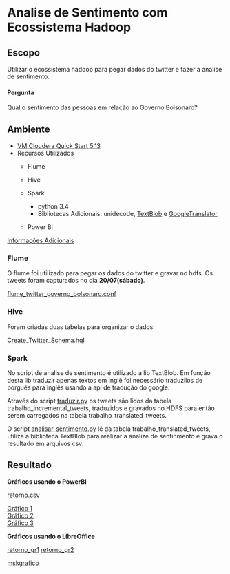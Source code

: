 # Analise de Sentimento com Ecossistema Hadoop

## Escopo

Utilizar o ecossistema hadoop para pegar dados do twitter e fazer a analise de sentimento.

#### Pergunta

Qual o sentimento das pessoas em relação ao Governo Bolsonaro?


## Ambiente

 - [VM Cloudera Quick Start 5.13](https://www.cloudera.com/downloads/quickstart_vms/5-13.html)
 - Recursos Utilizados
    - Flume 
    - Hive
    - Spark
        - python 3.4
        - Bibliotecas Adicionais: unidecode, [TextBlob](https://github.com/sloria/TextBlob/) 
        e [GoogleTranslator](https://github.com/BoseCorp/py-googletrans)
        
    - Power BI
    
[Informações Adicionais](infos_adicionais.md)
    
### Flume

O flume foi utilizado para pegar os dados do twitter e gravar no hdfs. Os tweets foram capturados no dia **20/07(sábado)**.

[flume_twitter_governo_bolsonaro.conf](flume_twitter_governo_bolsonaro.conf)
 
### Hive

Foram criadas duas tabelas para organizar o dados.

[Create_Twitter_Schema.hql](Create_Twitter_Schema.hql)
  
### Spark

No script de analise de sentimento é utilizado a lib TextBlob. Em função desta lib traduzir apenas textos em inglê foi necessário traduzilos de porguês para inglês usando a api de tradução do google.

Através do script [traduzir.py](traduzir.py) os tweets são lidos da tabela trabalho_incremental_tweets, traduzidos e gravados no HDFS para então serem carregados na tabela trabalho_translated_tweets.

O script [analisar-sentimento.py](analisar-sentimento.py) lê da tabela trabalho_translated_tweets, utiliza a biblioteca TextBlob para realizar a analize de sentinmento e grava o resultado em arquivos csv.
    
## Resultado

**Gráficos usando o PowerBI**

[retorno.csv](retorno.csv)

[Gráfico 1](https://app.powerbi.com/view?r=eyJrIjoiZGZlNmExZWItNjBhMS00MTM4LWIzOTktYzI3MzQxNWI0YmQzIiwidCI6IjczNWQ4NTMwLTNkY2EtNGVmNy1iZTFkLWY1N2I4MGYyNmYzZSJ9)<br>
[Gráfico 2](https://app.powerbi.com/view?r=eyJrIjoiNDI3MmEyNDUtMGI3MC00ZmQwLWI1ZDMtOWM3ZmYzYWY4YWNhIiwidCI6IjczNWQ4NTMwLTNkY2EtNGVmNy1iZTFkLWY1N2I4MGYyNmYzZSJ9)<br>
[Gráfico 3](https://app.powerbi.com/view?r=eyJrIjoiNWI3YmYzNDktYjA0OS00MWQ2LWJlN2UtNDM2NGUyMjdjMDc0IiwidCI6IjczNWQ4NTMwLTNkY2EtNGVmNy1iZTFkLWY1N2I4MGYyNmYzZSJ9)

**Gráficos usando o LibreOffice**

[retorno_gr1](retorno_gr1)
[retorno_gr2](retorno_gr2)

[mskgrafico](mskgrafico)


